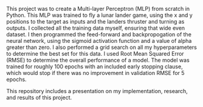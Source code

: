 This project was to create a Multi-layer Perceptron (MLP) from scratch in Python. This MLP was trained to fly a lunar lander game, using the x and y positions to the target as inputs and the landers thruster and turning as outputs. I collected all the training data myself, ensuring that wide even dataset. I then programmed the feed-forward and backpropogation of the neural network, using the sigmoid activation function and a value of alpha greater than zero. I also performed a grid search on all my hyperparameters to determine the best set for this data. I used Root Mean Squared Error (RMSE) to determine the overall performance of a model. The model was trained for roughly 100 epochs with an included early stopping clause, which would stop if there was no improvement in validation RMSE for 5 epochs.

This repository includes a presentation on my implementation, research, and results of this project.
